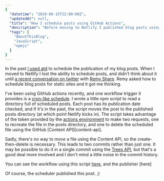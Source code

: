 ```yaml
---
{
  "datetime": "2019-06-15T22:00:00Z",
  "updatedAt": null,
  "title": "How I schedule posts using GitHub Actions",
  "description": "Before moving to Netlify I published blog posts using atd. I describe how I use GitHub Actions to recover this behaviour.",
  "tags": [
    "AboutThisBlog",
    "JavaScript",
    "npmjs"
  ]
}
---
```

In the past [I used atd](/blog/how-i-schedule-posts-using-atd) to schedule the
publication of my blog posts. When I moved to Netlify I lost the ability to
schedule posts, and didn't think about it until
[a recent conversation on twitter][convo] with [Remy Sharp][remy]. Remy asked
how to schedule blog posts for static sites and it got me thinking.

I've been using GitHub actions recently, and one workflow trigger it provides
is a [cron-like schedule][cron-like]. I wrote a little npm script to read a
directory full of scheduled posts. Each post has its publication date checked,
and if it's in the past, the script moves the post to the published posts
directory (at which point Netlify kicks in). The script takes advantage of the
token provided by the [actions environment][environment] to make two requests,
one to recreate the file in the posts directory, and one to delete the scheduled
file using the GitHub [Content API][content-api].

Sadly, there's no way to _move_ a file using the Content API, so the
create-then-delete is necessary. This leads to two commits rather than just
one. It may be possible to do it in a single commit using the
[Trees API][trees-api], but that's a good deal more involved and I don't mind
a little noise in the commit history.

You can see the workflow using this script [here][workflow], and the publisher
[here]

Of course, the scheduler published this post. ;)

[convo]: https://twitter.com/qubyte/status/1139904277894369281
[remy]: https://remysharp.com/
[cron-like]: https://developer.github.com/actions/managing-workflows/creating-and-cancelling-a-workflow/#scheduling-a-workflow
[environment]: https://developer.github.com/actions/creating-github-actions/accessing-the-runtime-environment/#environment-variables
[contents-api]: https://developer.github.com/v3/repos/contents/
[trees-api]: https://developer.github.com/v3/git/trees/
[workflow]: https://github.com/qubyte/qubyte-codes/blob/master/.github/main.workflow
[publisher]: https://github.com/qubyte/qubyte-codes/blob/master/publish-scheduled.js
